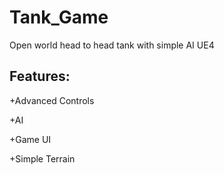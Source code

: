 # Tank_Game
Open world head to head tank with simple AI UE4

## Features:
+Advanced Controls

+AI

+Game UI

+Simple Terrain
